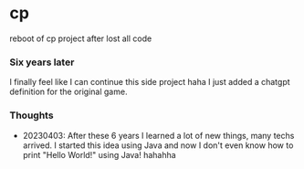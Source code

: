 # cp
reboot of cp project after lost all code


### Six years later

I finally feel like I can continue this side project haha
I just added a chatgpt definition for the original game.


### Thoughts

- 20230403: After these 6 years I learned a lot of new things, many techs arrived. I started this idea using Java and now I don't even know how to print "Hello World!" using Java! hahahha


